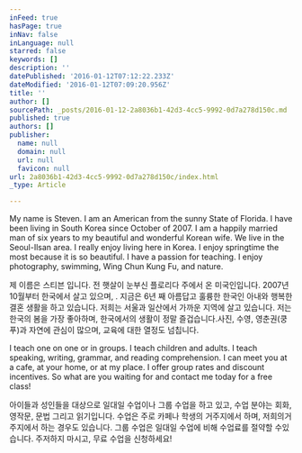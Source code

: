 ```yaml
---
inFeed: true
hasPage: true
inNav: false
inLanguage: null
starred: false
keywords: []
description: ''
datePublished: '2016-01-12T07:12:22.233Z'
dateModified: '2016-01-12T07:09:20.956Z'
title: ''
author: []
sourcePath: _posts/2016-01-12-2a8036b1-42d3-4cc5-9992-0d7a278d150c.md
published: true
authors: []
publisher:
  name: null
  domain: null
  url: null
  favicon: null
url: 2a8036b1-42d3-4cc5-9992-0d7a278d150c/index.html
_type: Article

---
```

My name is Steven. I am an American from the sunny State of Florida. I have been living in South Korea since October of 2007\. I am a happily married man of six years to my beautiful and wonderful Korean wife. We live in the Seoul-Ilsan area. I really enjoy living here in Korea. I enjoy springtime the most because it is so beautiful. I have a passion for teaching. I enjoy photography, swimming, Wing Chun Kung Fu, and nature.

제 이름은 스티븐 입니다. 전 햇살이 눈부신 플로리다 주에서 온 미국인입니다. 2007년10월부터 한국에서 살고 있으며, . 지금은 6년 째 아름답고 훌륭한 한국인 아내와 행복한결혼 생활을 하고 있습니다. 저희는 서울과 일산에서 가까운 지역에 살고 있습니다. 저는한국의 봄을 가장 좋아하며, 한국에서의 생활이 정말 즐겁습니다.사진, 수영, 영춘권(쿵푸)과 자연에 관심이 많으며, 교육에 대한 열정도 넘칩니다. 

I teach one on one or in groups. I teach children and adults. I teach speaking, writing, grammar, and reading comprehension. I can meet you at a cafe, at your home, or at my place. I offer group rates and discount incentives. So what are you waiting for and contact me today for a free class! 

아이들과 성인들을 대상으로 일대일 수업이나 그룹 수업을 하고 있고, 수업 분야는 회화,영작문, 문법 그리고 읽기입니다. 수업은 주로 카페나 학생의 거주지에서 하며, 저희의거주지에서 하는 경우도 있습니다. 그룹 수업은 일대일 수업에 비해 수업료를 절약할 수있습니다. 주저하지 마시고, 무료 수업을 신청하세요!